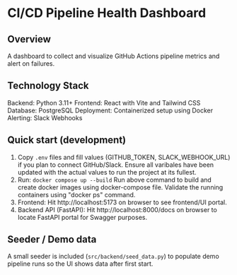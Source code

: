 # CI/CD Pipeline Health Dashboard

## Overview
A dashboard to collect and visualize GitHub Actions pipeline metrics and alert on failures.

## Technology Stack
Backend: Python 3.11+
Frontend: React with Vite and Tailwind CSS
Database: PostgreSQL
Deployment: Containerized setup using Docker
Alerting: Slack Webhooks

## Quick start (development)
1. Copy `.env` files and fill values (GITHUB_TOKEN, SLACK_WEBHOOK_URL) if you plan to connect GitHub/Slack.
Ensure all varibales have been updated with the actual values to run the project at its fullest.
2. Run: `docker compose up --build`
Run above command to build and create docker images using docker-compose file.
Validate the running containers using "docker ps" command.
3. Frontend: Hit http://localhost:5173 on browser to see frontend/UI portal.
4. Backend API (FastAPI): Hit http://localhost:8000/docs on browser to locate FastAPI portal for Swagger purposes.

## Seeder / Demo data
A small seeder is included (`src/backend/seed_data.py`) to populate demo pipeline runs so the UI shows data after first start.
